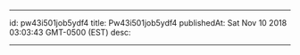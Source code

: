 
---
id: pw43i501job5ydf4
title: Pw43i501job5ydf4
publishedAt: Sat Nov 10 2018 03:03:43 GMT-0500 (EST)
desc: 

---


